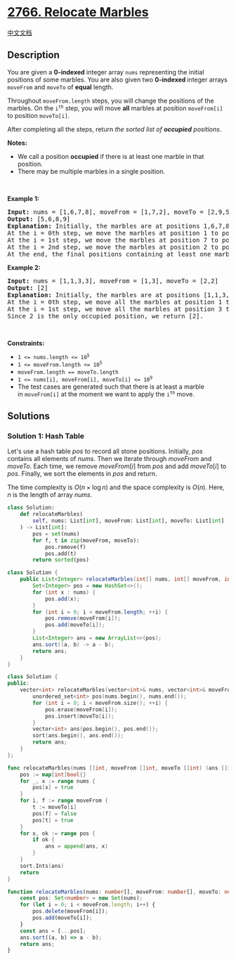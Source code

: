 # [2766. Relocate Marbles](https://leetcode.com/problems/relocate-marbles)

[中文文档](/solution/2700-2799/2766.Relocate%20Marbles/README.md)

<!-- tags:Array,Hash Table,Sorting,Simulation -->

## Description

<p>You are given a <strong>0-indexed</strong> integer array <code>nums</code> representing the initial positions of some marbles. You are also given two <strong>0-indexed </strong>integer arrays <code>moveFrom</code> and <code>moveTo</code> of <strong>equal</strong> length.</p>

<p>Throughout <code>moveFrom.length</code> steps, you will change the positions of the marbles. On the <code>i<sup>th</sup></code> step, you will move <strong>all</strong> marbles at position <code>moveFrom[i]</code> to position <code>moveTo[i]</code>.</p>

<p>After completing all the steps, return <em>the sorted list of <strong>occupied</strong> positions</em>.</p>

<p><strong>Notes:</strong></p>

<ul>
	<li>We call a position <strong>occupied</strong> if there is at least one marble in that position.</li>
	<li>There may be multiple marbles in a single position.</li>
</ul>

<p>&nbsp;</p>
<p><strong class="example">Example 1:</strong></p>

<pre>
<strong>Input:</strong> nums = [1,6,7,8], moveFrom = [1,7,2], moveTo = [2,9,5]
<strong>Output:</strong> [5,6,8,9]
<strong>Explanation:</strong> Initially, the marbles are at positions 1,6,7,8.
At the i = 0th step, we move the marbles at position 1 to position 2. Then, positions 2,6,7,8 are occupied.
At the i = 1st step, we move the marbles at position 7 to position 9. Then, positions 2,6,8,9 are occupied.
At the i = 2nd step, we move the marbles at position 2 to position 5. Then, positions 5,6,8,9 are occupied.
At the end, the final positions containing at least one marbles are [5,6,8,9].</pre>

<p><strong class="example">Example 2:</strong></p>

<pre>
<strong>Input:</strong> nums = [1,1,3,3], moveFrom = [1,3], moveTo = [2,2]
<strong>Output:</strong> [2]
<strong>Explanation:</strong> Initially, the marbles are at positions [1,1,3,3].
At the i = 0th step, we move all the marbles at position 1 to position 2. Then, the marbles are at positions [2,2,3,3].
At the i = 1st step, we move all the marbles at position 3 to position 2. Then, the marbles are at positions [2,2,2,2].
Since 2 is the only occupied position, we return [2].
</pre>

<p>&nbsp;</p>
<p><strong>Constraints:</strong></p>

<ul>
	<li><code>1 &lt;= nums.length &lt;= 10<sup>5</sup></code></li>
	<li><code>1 &lt;= moveFrom.length &lt;= 10<sup>5</sup></code></li>
	<li><code>moveFrom.length == moveTo.length</code></li>
	<li><code>1 &lt;= nums[i], moveFrom[i], moveTo[i] &lt;= 10<sup>9</sup></code></li>
	<li>The test cases are generated such that there is at least a marble in&nbsp;<code>moveFrom[i]</code>&nbsp;at the moment we want to apply&nbsp;the <code>i<sup>th</sup></code>&nbsp;move.</li>
</ul>

## Solutions

### Solution 1: Hash Table

Let's use a hash table $pos$ to record all stone positions. Initially, $pos$ contains all elements of $nums$. Then we iterate through $moveFrom$ and $moveTo$. Each time, we remove $moveFrom[i]$ from $pos$ and add $moveTo[i]$ to $pos$. Finally, we sort the elements in $pos$ and return.

The time complexity is $O(n \times \log n)$ and the space complexity is $O(n)$. Here, $n$ is the length of array $nums$.

<!-- tabs:start -->

```python
class Solution:
    def relocateMarbles(
        self, nums: List[int], moveFrom: List[int], moveTo: List[int]
    ) -> List[int]:
        pos = set(nums)
        for f, t in zip(moveFrom, moveTo):
            pos.remove(f)
            pos.add(t)
        return sorted(pos)
```

```java
class Solution {
    public List<Integer> relocateMarbles(int[] nums, int[] moveFrom, int[] moveTo) {
        Set<Integer> pos = new HashSet<>();
        for (int x : nums) {
            pos.add(x);
        }
        for (int i = 0; i < moveFrom.length; ++i) {
            pos.remove(moveFrom[i]);
            pos.add(moveTo[i]);
        }
        List<Integer> ans = new ArrayList<>(pos);
        ans.sort((a, b) -> a - b);
        return ans;
    }
}
```

```cpp
class Solution {
public:
    vector<int> relocateMarbles(vector<int>& nums, vector<int>& moveFrom, vector<int>& moveTo) {
        unordered_set<int> pos(nums.begin(), nums.end());
        for (int i = 0; i < moveFrom.size(); ++i) {
            pos.erase(moveFrom[i]);
            pos.insert(moveTo[i]);
        }
        vector<int> ans(pos.begin(), pos.end());
        sort(ans.begin(), ans.end());
        return ans;
    }
};
```

```go
func relocateMarbles(nums []int, moveFrom []int, moveTo []int) (ans []int) {
	pos := map[int]bool{}
	for _, x := range nums {
		pos[x] = true
	}
	for i, f := range moveFrom {
		t := moveTo[i]
		pos[f] = false
		pos[t] = true
	}
	for x, ok := range pos {
		if ok {
			ans = append(ans, x)
		}
	}
	sort.Ints(ans)
	return
}
```

```ts
function relocateMarbles(nums: number[], moveFrom: number[], moveTo: number[]): number[] {
    const pos: Set<number> = new Set(nums);
    for (let i = 0; i < moveFrom.length; i++) {
        pos.delete(moveFrom[i]);
        pos.add(moveTo[i]);
    }
    const ans = [...pos];
    ans.sort((a, b) => a - b);
    return ans;
}
```

<!-- tabs:end -->

<!-- end -->
